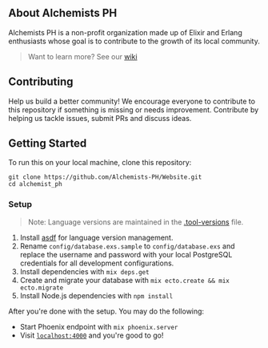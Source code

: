 ## About Alchemists PH

Alchemists PH is a non-profit organization made up of Elixir and Erlang enthusiasts whose goal is to contribute to the growth of its local community.

> Want to learn more? See our [wiki](https://github.com/Alchemists-PH/Website/wiki)

## Contributing

Help us build a better community! We encourage everyone to contribute to this repository if something is missing or needs improvement. Contribute by helping us tackle issues, submit PRs and discuss ideas.

## Getting Started

To run this on your local machine, clone this repository:
```
git clone https://github.com/Alchemists-PH/Website.git
cd alchemist_ph
```

### Setup

> Note: Language versions are maintained in the [.tool-versions]() file.

1. Install [asdf](https://github.com/HashNuke/asdf) for language version
   management.
2. Rename `config/database.exs.sample` to `config/database.exs` and replace the username and password with your local PostgreSQL credentials for all development configurations.
3. Install dependencies with `mix deps.get`
4. Create and migrate your database with `mix ecto.create && mix ecto.migrate`
5. Install Node.js dependencies with `npm install`

After you're done with the setup. You may do the following:

* Start Phoenix endpoint with `mix phoenix.server`
* Visit [`localhost:4000`](http://localhost:4000) and you're good to go!

